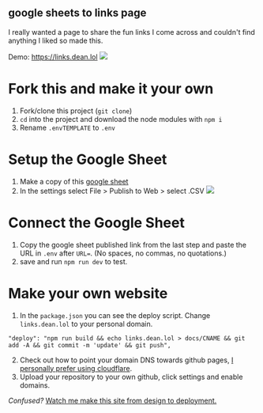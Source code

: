 ## google sheets to links page

I really wanted a page to share the fun links I come across and couldn't find anything I liked so made this.

Demo: https://links.dean.lol
![](https://i.imgur.com/OntXvt5.png)

# Fork this and make it your own

1. Fork/clone this project (`git clone`)
2. `cd` into the project and download the node modules with `npm i`
3. Rename `.envTEMPLATE` to `.env`

# Setup the Google Sheet

1. Make a copy of this [google sheet](https://docs.google.com/spreadsheets/d/1eZKV6ol9lUYO9FURO2_gTHbFATGAqhkyssG9Rs5Ves4/edit?usp=sharing)
1. In the settings select File > Publish to Web > select .CSV
   ![](https://i.imgur.com/U2rZfrw.gif)

# Connect the Google Sheet

1. Copy the google sheet published link from the last step and paste the URL in `.env` after `URL=`. (No spaces, no commas, no quotations.)
1. save and run `npm run dev` to test.

# Make your own website

1. In the `package.json` you can see the deploy script. Change `links.dean.lol` to your personal domain.

```
"deploy": "npm run build && echo links.dean.lol > docs/CNAME && git add -A && git commit -m 'update' && git push",
```

2. Check out how to point your domain DNS towards github pages, [I personally prefer using cloudflare](https://medium.com/@samdutton/github-pages-cloudflare-custom-domain-checklist-e86c786194a4).
3. Upload your repository to your own github, click settings and enable domains.


*Confused?*
[Watch me make this site from design to deployment.](https://twitter.com/dmasley/status/1292177004662530048?s=20)
